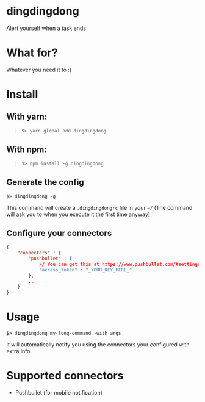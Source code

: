 # dingdingdong
Alert yourself when a task ends

# What for?

Whatever you need it to :)

# Install

## With yarn:

> `$> yarn global add dingdingdong`

## With npm:
> `$> npm install -g dingdingdong`

## Generate the config

`$> dingdingdong -g`

This command will create a `.dingdingdongrc` file in your `~/`
(The command will ask you to when you execute it the first time anyway)

## Configure your connectors

```json
{
	"connectors" : {
		"pushbullet" : {
			// You can get this at https://www.pushbullet.com/#settings
			"access_token" : "_YOUR_KEY_HERE_"
		},
		...
	}
}
```

# Usage

`$> dingdingdong my-long-command -with args`

It will automatically notify you using the connectors your configured with extra info.

# Supported connectors

- Pushbullet (for mobile notification)
